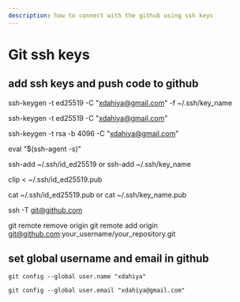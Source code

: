 ```yaml
---
description: how to connect with the github using ssh keys
---
```


# Git ssh keys

## add ssh keys and push code to github



ssh-keygen -t ed25519 -C "[xdahiya@gmail.com](mailto:xdahiya@gmail.com)" -f \~/.ssh/key\_name

ssh-keygen -t ed25519 -C "[xdahiya@gmail.com](mailto:xdahiya@gmail.com)"



ssh-keygen -t rsa -b 4096 -C "xdahiya@gmail.com"





eval "$(ssh-agent -s)"



ssh-add \~/.ssh/id\_ed25519 or ssh-add \~/.ssh/key\_name

clip < \~/.ssh/id\_ed25519.pub

cat \~/.ssh/id\_ed25519.pub or cat \~/.ssh/key\_name.pub

ssh -T [git@github.com](mailto:git@github.com)

git remote remove origin git remote add origin [git@github.com](mailto:git@github.com):your\_username/your\_repository.git







## set global username and email in github



```
git config --global user.name "xdahiya"
```

```
git config --global user.email "xdahiya@gmail.com"
```



